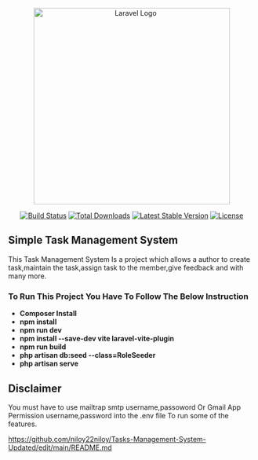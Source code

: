 <p align="center"><a href="https://laravel.com" target="_blank"><img src="https://raw.githubusercontent.com/laravel/art/master/logo-lockup/5%20SVG/2%20CMYK/1%20Full%20Color/laravel-logolockup-cmyk-red.svg" width="400" alt="Laravel Logo"></a></p>

<p align="center">
<a href="https://github.com/laravel/framework/actions"><img src="https://github.com/laravel/framework/workflows/tests/badge.svg" alt="Build Status"></a>
<a href="https://packagist.org/packages/laravel/framework"><img src="https://img.shields.io/packagist/dt/laravel/framework" alt="Total Downloads"></a>
<a href="https://packagist.org/packages/laravel/framework"><img src="https://img.shields.io/packagist/v/laravel/framework" alt="Latest Stable Version"></a>
<a href="https://packagist.org/packages/laravel/framework"><img src="https://img.shields.io/packagist/l/laravel/framework" alt="License"></a>
</p>

## Simple Task Management System

This Task Management System Is a project which allows a author to create task,maintain the task,assign task to the member,give feedback and with many more.


### To Run This Project You Have To Follow The Below Instruction

- **Composer Install**
- **npm install**
- **npm run dev**
- **npm install --save-dev vite laravel-vite-plugin**
- **npm run build**
- **php artisan db:seed --class=RoleSeeder**
- **php artisan serve**

## Disclaimer

You must have to use mailtrap smtp username,passoword Or Gmail App Permission username,password into the .env file To run some of the features.

https://github.com/niloy22niloy/Tasks-Management-System-Updated/edit/main/README.md

